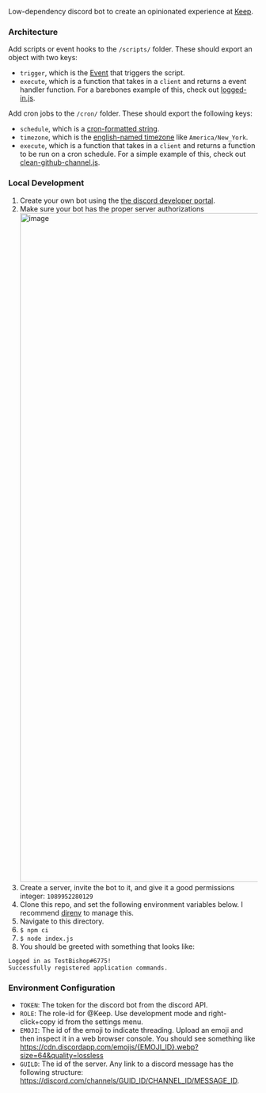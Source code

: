 Low-dependency discord bot to create an opinionated experience at [Keep](https://keep.network/).

### Architecture
Add scripts or event hooks to the `/scripts/` folder. These should export an
object with two keys:
+ `trigger`, which is the
  [Event](https://discord.js.org/#/docs/discord.js/main/typedef/Events) that
  triggers the script.
+ `execute`, which is a function that takes in a `client` and returns a event
  handler function. For a barebones example of this, check out
  [logged-in.js](https://github.com/thesis/bishop/blob/4757eab67b6751a361a8f09499cc97daf587e41f/scripts/logged-in.js).

Add cron jobs to the `/cron/` folder. These should export the following keys:
+ `schedule`, which is a [cron-formatted string](https://crontab.guru/).
+ `timezone`, which is the [english-named
  timezone](https://code2care.org/pages/java-timezone-list-utc-gmt-offset) like
  `America/New_York`.
+ `execute`, which is a function that takes in a `client` and returns a
  function to be run on a cron schedule. For a simple example of this, check out
  [clean-github-channel.js](https://github.com/thesis/bishop/blob/ec9038b6175fc067a3da57cb2e1d7af1be7ada89/cron/clean-github-channel.js).

### Local Development
1. Create your own bot using the [the discord developer portal](https://discord.com/developers/applications).
1. Make sure your bot has the proper server authorizations <img width="1351" alt="image" src="https://user-images.githubusercontent.com/1045160/208538427-77f0dfdd-3629-49f3-9366-41b934c6cb05.png">
1. Create a server, invite the bot to it, and give it a good permissions integer: `1089952280129` 
1. Clone this repo, and set the following environment variables below. I
   recommend [direnv](https://direnv.net/) to manage this.
1. Navigate to this directory.
1. `$ npm ci`
1. `$ node index.js`
1. You should be greeted with something that looks like:

```
Logged in as TestBishop#6775!
Successfully registered application commands.
```


### Environment Configuration

+ `TOKEN`: The token for the discord bot from the discord API.
+ `ROLE`: The role-id for @Keep. Use development mode and right-click+copy id from the settings menu.
+ `EMOJI`: The id of the emoji to indicate threading. Upload an emoji and then
  inspect it in a web browser console. You should see something like
  https://cdn.discordapp.com/emojis/{EMOJI_ID}.webp?size=64&quality=lossless
+ `GUILD`: The id of the server. Any link to a discord message has the
  following structure:
  https://discord.com/channels/GUID_ID/CHANNEL_ID/MESSAGE_ID.
